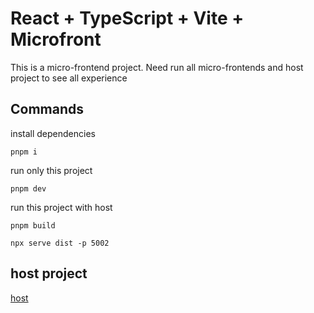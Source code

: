 # React + TypeScript + Vite + Microfront

This is a micro-frontend project. Need run all micro-frontends and host project to see all experience

## Commands

install dependencies
```
pnpm i
```

run only this project
```
pnpm dev
```

run this project with host
```
pnpm build
```

```
npx serve dist -p 5002
```

## host project
 [host](https://github.com/guilhermeafonsomb/farms-fiap-host)

